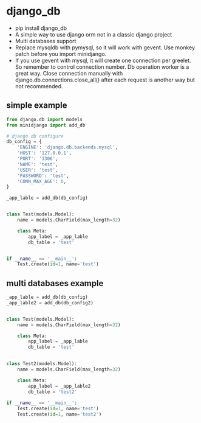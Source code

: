 # django_db
* pip install django_db
* A simple way to use django orm not in a classic django project
* Multi databases support
* Replace mysqldb with pymysql, so it will work with gevent.
  Use monkey patch before you import minidjango.
* If you use gevent with mysql, it will create one connection per greelet. So remember to control connection number. 
  Db operation worker is a great way.
  Close connection manually with django.db.connections.close_all() after each request is another way but not recommended.


## simple example

```python
from django.db import models
from minidjango import add_db

# django db configure
db_config = {
    'ENGINE': 'django.db.backends.mysql',
    'HOST': '127.0.0.1',
    'PORT': '3306',
    'NAME': 'test',
    'USER': 'test',
    'PASSWORD': 'test',
    'CONN_MAX_AGE': 0,
}

_app_lable = add_db(db_config)


class Test(models.Model):
    name = models.CharField(max_length=32)

    class Meta:
        app_label = _app_lable
        db_table = 'test'


if __name__ == '__main__':
    Test.create(id=1, name='test')
```

## multi databases example

```python
_app_lable = add_db(db_config)
_app_lable2 = add_db(db_config2)


class Test(models.Model):
    name = models.CharField(max_length=32)

    class Meta:
        app_label = _app_lable
        db_table = 'test'
        

class Test2(models.Model):
    name = models.CharField(max_length=32)

    class Meta:
        app_label = _app_lable2
        db_table = 'test2'
        
if __name__ == '__main__':
    Test.create(id=1, name='test')
    Test.create(id=1, name='test2')
```
